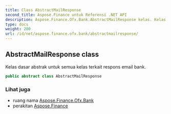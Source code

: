 ```yaml
---
title: Class AbstractMailResponse
second_title: Aspose.Finance untuk Referensi .NET API
description: Aspose.Finance.Ofx.Bank.AbstractMailResponse kelas. Kelas dasar abstrak untuk semua kelas terkait respons email bank.
type: docs
weight: 280
url: /id/net/aspose.finance.ofx.bank/abstractmailresponse/
---
```

## AbstractMailResponse class

Kelas dasar abstrak untuk semua kelas terkait respons email bank.

```csharp
public abstract class AbstractMailResponse
```

### Lihat juga

* ruang nama [Aspose.Finance.Ofx.Bank](../../aspose.finance.ofx.bank/)
* perakitan [Aspose.Finance](../../)


